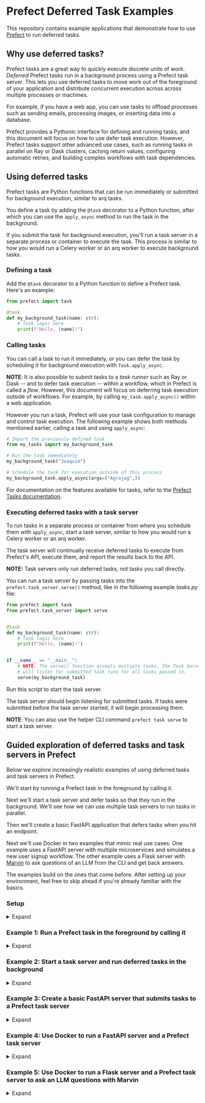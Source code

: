 # Prefect Deferred Task Examples

This repository contains example applications that demonstrate how to use [Prefect](https://prefect.io) to run deferred tasks.

## Why use deferred tasks?

Prefect tasks are a great way to quickly execute discrete units of work. _Deferred_ Prefect tasks run in a background process using a Prefect task server. This lets you use deferred tasks to move work out of the foreground of your application and distribute concurrent execution across across multiple processes or machines.

For example, if you have a web app, you can use tasks to offload processes such as sending emails, processing images, or inserting data into a database.

Prefect provides a Pythonic interface for defining and running tasks, and this document will focus on how to use defer task execution. However, Prefect tasks support other advanced use cases, such as running tasks in parallel on Ray or Dask clusters, caching return values, configuring automatic retries, and building complex workflows with task dependencies.

## Using deferred tasks

Prefect tasks are Python functions that can be run immediately or submitted for background execution, similar to arq tasks. 

You define a task by adding the `@task` decorator to a Python function, after which you can use the `apply_async` method to run the task in the background.

If you submit the task for background execution, you'll run a task server in a separate process or container to execute the task. This process is similar to how you would run a Celery worker or an arq worker to execute background tasks.

### Defining a task

Add the `@task` decorator to a Python function to define a Prefect task.
Here's an example:

```python
from prefect import task

@task
def my_background_task(name: str):
    # Task logic here
    print(f"Hello, {name}!")
```

### Calling tasks

You can call a task to run it immediately, or you can defer the task by scheduling it for background execution with `Task.apply_async`.

**NOTE**: It is also possible to submit tasks to a _task runner_ such as Ray or Dask -- and to defer task execution -- within a workflow, which in Prefect is called a _flow_. However, this document will focus on deferring task execution outside of workflows. For example, by calling `my_task.apply_async()` within a web application.

However you run a task, Prefect will use your task configuration to manage and control task execution.
The following example shows both methods mentioned earlier, calling a task and using `apply_async`:

```python
# Import the previously-defined task
from my_tasks import my_background_task

# Run the task immediately
my_background_task("Joaquim")

# Schedule the task for execution outside of this process
my_background_task.apply_async(args=("Agrajag",))
```

For documentation on the features available for tasks, refer to the [Prefect Tasks documentation](https://docs.prefect.io/concepts/tasks/).

### Executing deferred tasks with a task server

To run tasks in a separate process or container from where you schedule them with `apply_async`, start a task server, similar to how you would run a Celery worker or an arq worker.

The task server will continually receive deferred tasks to execute from Prefect's API, execute them, and report the results back to the API.

**NOTE:** Task servers only run deferred tasks, not tasks you call directly.

You can run a task server by passing tasks into the `prefect.task_server.serve()` method, like in the following example *tasks.py* file:

```python
from prefect import task
from prefect.task_server import serve


@task
def my_background_task(name: str):
    # Task logic here
    print(f"Hello, {name}!")


if __name__ == "__main__":
    # NOTE: The serve() function accepts multiple tasks. The Task Server 
    # will listen for submitted task runs for all tasks passed in.
    serve(my_background_task)
```

Run this script to start the task server.

The task server should begin listening for submitted tasks. If tasks were submitted before the task server started, it will begin processing them.

**NOTE**: You can also use the helper CLI command `prefect task serve` to start a task server.

## Guided exploration of deferred tasks and task servers in Prefect

Below we explore increasingly realistic examples of using deferred tasks and task servers in Prefect.

We'll start by running a Prefect task in the foreground by calling it.

Next we'll start a task server and defer tasks so that they run in the background. We'll see how we can use multiple task servers to run tasks in parallel.

Then we'll create a basic FastAPI application that defers tasks when you hit an endpoint.

Next we'll use Docker in two examples that mimic real use cases.
One example uses a FastAPI server with multiple microservices and simulates a new user signup workflow.
The other example uses a Flask server with [Marvin](https://www.askmarvin.ai/) to ask questions of an LLM from the CLI and get back answers.

The examples build on the ones that come before.
After setting up your environment, feel free to skip ahead if you're already familiar with the basics.

### Setup

<details> <summary>Expand</summary>

Step 1: Activate a virtual environment

The following example uses [conda](https://conda.io/projects/conda/en/latest/user-guide/install/index.html), but any virtual environment manager will work.

```bash
conda deactivate
conda create -n python-tasks python=3.12
conda activate python-tasks
```

Step 2: Install Python dependencies

```bash
pip install -U prefect marvin fastapi==0.107
```

Step 3: Connect to Prefect Cloud or a local Prefect server instance (if not set already)

You can use either Prefect Cloud or a local Prefect server instance for these examples.

You need to have `PREFECT_API_URL` set to submit tasks to task servers.

If you're using a local Prefect server instance with a SQLite backing database (the default database), you can save this value to your active Prefect Profile by running the following command in your terminal.

```bash
prefect config set PREFECT_API_URL=http://127.0.0.1:4200/api
```

If using Prefect Cloud, set the `PREFECT_API_URL` value to the Prefect Cloud API URL and add your [API key](https://docs.prefect.io/cloud/users/api-keys/).

The examples that use docker (examples 4 and 5) use a local Prefect server instance by default.
You can switch to Prefect Cloud by changing the `PREFECT_API_URL` and adding a variable for your API key in the `docker-compose.yaml`.
Or use a local server instance backed by a PostgreSQL database by setting the `PREFECT_API_DATABASE_CONNECTION_URL`.

If using a local Prefect server instance instead of Prefect Cloud, start your server by running the following command:

```bash
prefect server start 
```

Step 4: Clone the repository (optional)

You can code from scratch or clone the repository to get the code files for the examples.

```bash
git clone https://github.com/PrefectHQ/prefect-background-task-examples.git
```

Move into the directory.

```bash
cd prefect-background-task-examples
```

Let's run some tasks!
</details>

### Example 1: Run a Prefect task in the foreground by calling it

<details> <summary>Expand</summary>

Add the `@task` decorator to any Python function to define a Prefect task.

Step 1: Create a file named `greeter.py` and save the following code in it, or run the existing file in the [basic-examples directory](./basic-examples).

```python
from prefect import task 

@task(log_prints=True)
def greet(name: str = "Marvin"):
    print(f"Hello, {name}!")

if __name__ == "__main__":
    greet()
```

Step 2: Run the script in the terminal.

```bash
python greeter.py
```

You should see the task run in the terminal. This task runs in the foreground. In other words, it is not deferred.

#### Optional

You can see the task run in the UI.
If you're using a self-hosted Prefect Server instance, you can also see the task runs in the database.

If you want to inspect the SQLite database, use your favorite interface.
We explain how to use *DB Browser for SQLite* below.

Download it [here](https://sqlitebrowser.org/dl/), if needed. Install it and open it.

Click *Connect*. Then navigate to your SQLite DB file. It will be in the `~/.prefect` directory by default.

Head to the `task_run` table and you should see all your task runs there.
You can scroll down to see your most recent task runs or filter for them.

Hit the refresh button for updates, if needed.

</details>

### Example 2: Start a task server and run deferred tasks in the background

<details> <summary>Expand</summary>

In this example, we'll start a task server and run deferred tasks in the background.  

To run tasks in a separate process or container, you'll need to start a task server, similar to how you would run a Celery worker or an arq worker.
The task server will continually receive submitted tasks to execute from Prefect's API, execute them, and report the results back to the API.
You can run a task server by passing tasks into the `prefect.task_server.serve()` method.

Step 1: Define the task and task server in the file `task_server.py`

```python
from prefect import task
from prefect.task_server import serve


@task
def my_background_task(name: str):
    print(f"Hello, {name}!")


if __name__ == "__main__":
    serve(my_background_task)
```

Step 2: Start the task server by running the script in the terminal.

```bash
python task_server.py
```

The task server is now waiting for runs of the `my_background_task` task.
Let's give it some task runs.

Step 3: Create a file named `task_submitter.py` and save the following code in it.

```python
from tasks import my_background_task

if __name__ == "__main__":
    my_background_task.apply_async(args=("Agrajag",))
```

Step 4: Open another terminal and run the script.

```bash
python task_submitter.py
```

Note that we return the a "future" from the `apply_async` method. You can use this object to wait for the task to complete with `wait()` and to retrieve its result with `result()`.
We can also see the task run's UUID and other information about the task run.

Step 5: See the task run in the UI.

Use the task run UUID to see the task run in the UI.
The URL will look like this:

<http://127.0.0.1:4200/task-runs/task-run/my_task_run_uuid_goes_here>

Substitute your UUID at the end of the URL.
Note that the UI navigation experience for task runs will be improved soon.

Step 6: You can use multiple task servers to run tasks in parallel.

Start another instance of the task server. In another terminal run:

```bash
python task_server.py
```

Step 7: Submit multiple tasks to the task server.

Modify the `task_submitter.py` file to submit multiple tasks to the task server with different inputs:

```python
from tasks import my_background_task

if __name__ == "__main__":
    my_background_task.apply_async(args=("Ford",))
    my_background_task.apply_async(args=("Prefect",))
    my_background_task.apply_async(args=("Slartibartfast",))
```

Run the file and watch the work get distributed across both task servers!

Step 8: Shut down the task servers with *control* + *c*.

Alright, you're able to submit tasks to multiple Prefect task servers running in the background!
This is cool because we can observe these tasks executing in parallel and very quickly with web sockets - no polling required.

</details>

### Example 3: Create a basic FastAPI server that submits tasks to a Prefect task server

<details> <summary>Expand</summary>

Step 1: Define API routes for the FastAPI server in a Python file.

Let's define two routes for our FastAPI server.
The first is a basic hello world route at the root URL to confirm that the FastAPI server is working.
The second route, `/task`, will submit a task to the Prefect task server when the `http://127.0.0.1:8000/task` URL is hit and return information about the submitted task.

Here are the contents of `first_fastapi.py`:

```python
from fastapi import FastAPI
from prefect import task
from fastapi_tasks import my_fastapi_task

app = FastAPI()


@app.get("/")
def greet():
    print(f"Hello, world!")
    return f"Hello, world!"


@app.get("/task")
async def prefect_task():
    future = my_fastapi_task.apply_async(args=("Trillian",))
    return {"message": f"Prefect Task submitted: {future.task_run_id}"}
```

Step 2: Define a Prefect task server in a Python file.

Here are the contents of `fastapi_tasks.py`:

```python
from prefect import task
from prefect.task_server import serve


@task(log_prints=True)
def my_fastapi_task(name: str):
    print(f"Hello, {name}!")


if __name__ == "__main__":
    serve(my_fastapi_task)
```

Step 3: Start a FastAPI server that hot reloads when code changes with the following command:

```bash
uvicorn first_fastapi:app --reload
```

Step 4: Start the Prefect Task server.

In another terminal, run the following command to start the task server.

```bash
python fastapi_tasks.py
```

Step 5: Navigate to `http://127.0.0.1:8000/task` in the browser to submit a task!

You should see the info for the submitted task returned in the browser.

Step 6: Stop the servers.

Hit `control` + `c` in the respective terminals to stop the servers.

You've seen how to use a FastAPI web server to offload work to a Prefect task server - all while gaining observability into the task runs in the Prefect UI.
Next, let's use Docker containers with more advanced workflows to move toward productionizing our code.

</details>

### Example 4: Use Docker to run a FastAPI server and a Prefect task server

<details> <summary>Expand</summary>

The following example will simulate a new user signup workflow with multiple services.
We'll run a Prefect server instance, a Prefect task server, and a FastAPI server in separate Docker containers.

All the code files for this example live in the `fastapi-user-signups` directory.
We've defined the FastAPI server, model, and tasks in Python files.
The Makefile and docker-compose files are used to wire everything together.

Step 1: Upgrade Docker to the latest version, if you aren't already using it.

Step 2: Move into the `fastapi-user-signups` directory.

Step 3: Run `make` to build the Docker images.

Step 4: Run `docker compose up` to fire everything up.

The services should start and everything should run.
If you have issues and do some troubleshooting, you can then run the following commands to try to rebuild and fire up the services.

```bash
make clean
make
docker compose up
```

Step 5: Send a new user signup to the FastAPI server.

From your terminal, run the following command to send a new user signup to the FastAPI server.

```bash
curl -X POST http://localhost:8000/users --header "Content-Type: application/json" --data '{"email": "chris.g@prefect.io", "name": "Guidry"}'
```

Step 6: Explore the tasks by checking out the Docker containers.

Inspect the Docker containers and you should see that the Prefect server instance, task server, and FastAPI server are running.

There are multiple services that are engaged when the API URL is reached.
Check out the Python files and the docker-compose.yml file to see how the services are set up.

</details>

### Example 5: Use Docker to run a Flask server and a Prefect task server to ask an LLM questions with Marvin

<details> <summary>Expand</summary>

Step 1: Move into the `flask-task-monitoring` directory.

Step 2: Grab an API key from OpenAI and create an `.openai.env` file in the `flask-task-monitoring` top directory with the following contents:

```
OPENAI_API_KEY=my_api_key_goes_here
```

Step 3: Run `make` to pull the Docker images and build the containers.

```bash
make
```

Step 4: Run `docker compose up` to start the servers in the containers.

```bash
docker compose up
```

Troubleshoot as needed following the process in Example 4.

Step 5: Submit questions to Marvin via Flask.

Use the following command to run the script in the `ask.py` file and ask Marvin a question.

```bash
python ask.py "What is the meaning of life?"
```

You should receive a text answer to your question.
Have fun asking Marvin other deep questions.

</details>
